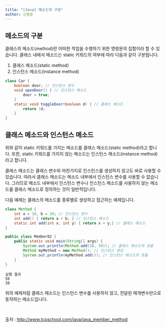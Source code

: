 ```yaml
---
title: "[Java] 메소드의 구분"
author: 신용준
---
```


## 메소드의 구분

클래스의 메소드(method)란 어떠한 작업을 수행하기 위한 명령문의 집합이라 할 수 있습니다.
클래스 내에서 메소드는 static 키워드의 여부에 따라 다음과 같이 구분됩니다.

1. 클래스 메소드(static method)
2. 인스턴스 메소드(instance method)

```java
class Car {
    boolean door; // 인스턴스 변수
    void openDoor() { // 인스턴스 메소드
        door = true;
    }
    static void toggleDoor(boolean d) { // 클래스 메소드
        return !d;
    }
}
```

## 클래스 메소드와 인스턴스 메소드

위와 같이 static 키워드를 가지는 메소드를 클래스 메소드(static method)라고 합니다.
또한, static 키워드를 가지지 않는 메소드는 인스턴스 메소드(instance method)라고 합니다.

클래스 메소드는 클래스 변수와 마찬가지로 인스턴스를 생성하지 않고도 바로 사용할 수 있습니다.
따라서 클래스 메소드는 메소드 내부에서 인스턴스 변수를 사용할 수 없습니다.
그러므로 메소드 내부에서 인스턴스 변수나 인스턴스 메소드를 사용하지 않는 메소드를 클래스 메소드로 정의하는 것이 일반적입니다.

다음 예제는 클래스의 메소드를 종류별로 생성하고 접근하는 예제입니다.

```java
class Method {
    int a = 10, b = 20; // 인스턴스 변수
    int add() { return a + b; } // 인스턴스 메소드
    static int add(int x, int y) { return x + y;} // 클래스 메소드
}

public class Member02 {
    public static void main(String[] args) {
        System.out.println(Method.add(20, 30)); // 클래스 메소드의 호출
        Method myMethod = new Method(); // 인스턴스 생성
        System.out.println(myMethod.add()); // 인스턴스 메소드의 호출
    }
}
```

```
실행 결과
50
30
```

위의 예제처럼 클래스 메소드는 인스턴스 변수를 사용하지 않고, 전달된 매개변수만으로 동작하는 메소드입니다.


<br>

출처 : http://www.tcpschool.com/java/java_member_method
